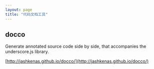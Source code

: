 ```yaml
---
layout: page
title: "代码文档工具"
---
```


## docco

Generate annotated source code side by side, that accompanies the underscore.js library.

[http://jashkenas.github.io/docco/](http://jashkenas.github.io/docco/)